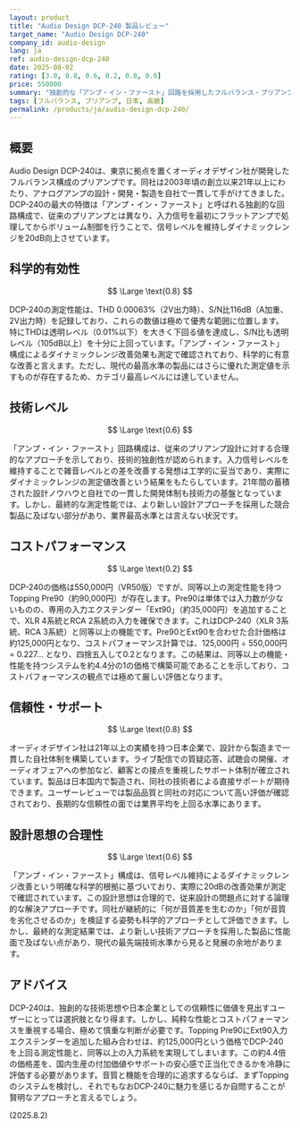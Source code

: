 ```yaml
---
layout: product
title: "Audio Design DCP-240 製品レビュー"
target_name: "Audio Design DCP-240"
company_id: audio-design
lang: ja
ref: audio-design-dcp-240
date: 2025-08-02
rating: [3.0, 0.8, 0.6, 0.2, 0.8, 0.6]
price: 550000
summary: "独創的な「アンプ・イン・ファースト」回路を採用したフルバランス・プリアンプ。優れた測定性能を持つが、機能と性能で同等以上の代替品がはるかに安価に存在するため、コストパフォーマンスに極めて大きな課題を抱える。"
tags: [フルバランス, プリアンプ, 日本, 高級]
permalink: /products/ja/audio-design-dcp-240/
---
```

## 概要

Audio Design DCP-240は、東京に拠点を置くオーディオデザイン社が開発したフルバランス構成のプリアンプです。同社は2003年頃の創立以来21年以上にわたり、アナログアンプの設計・開発・製造を自社で一貫して手がけてきました。DCP-240の最大の特徴は「アンプ・イン・ファースト」と呼ばれる独創的な回路構成で、従来のプリアンプとは異なり、入力信号を最初にフラットアンプで処理してからボリューム制御を行うことで、信号レベルを維持しダイナミックレンジを20dB向上させています。

## 科学的有効性

$$ \Large \text{0.8} $$

DCP-240の測定性能は、THD 0.00063%（2V出力時）、S/N比116dB（A加重、2V出力時）を記録しており、これらの数値は極めて優秀な範囲に位置します。特にTHDは透明レベル（0.01%以下）を大きく下回る値を達成し、S/N比も透明レベル（105dB以上）を十分に上回っています。「アンプ・イン・ファースト」構成によるダイナミックレンジ改善効果も測定で確認されており、科学的に有意な改善と言えます。ただし、現代の最高水準の製品にはさらに優れた測定値を示すものが存在するため、カテゴリ最高レベルには達していません。

## 技術レベル

$$ \Large \text{0.6} $$

「アンプ・イン・ファースト」回路構成は、従来のプリアンプ設計に対する合理的なアプローチを示しており、技術的独創性が認められます。入力信号レベルを維持することで雑音レベルとの差を改善する発想は工学的に妥当であり、実際にダイナミックレンジの測定値改善という結果をもたらしています。21年間の蓄積された設計ノウハウと自社での一貫した開発体制も技術力の基盤となっています。しかし、最終的な測定性能では、より新しい設計アプローチを採用した競合製品に及ばない部分があり、業界最高水準とは言えない状況です。

## コストパフォーマンス

$$ \Large \text{0.2} $$

DCP-240の価格は550,000円（VR50版）ですが、同等以上の測定性能を持つTopping Pre90（約90,000円）が存在します。Pre90は単体では入力数が少ないものの、専用の入力エクステンダー「Ext90」（約35,000円）を追加することで、XLR 4系統とRCA 2系統の入力を確保できます。これはDCP-240（XLR 3系統、RCA 3系統）と同等以上の機能です。Pre90とExt90を合わせた合計価格は約125,000円となり、コストパフォーマンス計算では、125,000円 ÷ 550,000円 = 0.227… となり、四捨五入して0.2となります。この結果は、同等以上の機能・性能を持つシステムを約4.4分の1の価格で構築可能であることを示しており、コストパフォーマンスの観点では極めて厳しい評価となります。

## 信頼性・サポート

$$ \Large \text{0.8} $$

オーディオデザイン社は21年以上の実績を持つ日本企業で、設計から製造まで一貫した自社体制を構築しています。ライブ配信での質疑応答、試聴会の開催、オーディオフェアへの参加など、顧客との接点を重視したサポート体制が確立されています。製品は日本国内で製造され、同社の技術者による直接サポートが期待できます。ユーザーレビューでは製品品質と同社の対応について高い評価が確認されており、長期的な信頼性の面では業界平均を上回る水準にあります。

## 設計思想の合理性

$$ \Large \text{0.6} $$

「アンプ・イン・ファースト」構成は、信号レベル維持によるダイナミックレンジ改善という明確な科学的根拠に基づいており、実際に20dBの改善効果が測定で確認されています。この設計思想は合理的で、従来設計の問題点に対する論理的な解決アプローチです。同社が継続的に「何が音質差を生むのか」「何が音質を劣化させるのか」を検証する姿勢も科学的アプローチとして評価できます。しかし、最終的な測定結果では、より新しい技術アプローチを採用した製品に性能面で及ばない点があり、現代の最先端技術水準から見ると発展の余地があります。

## アドバイス

DCP-240は、独創的な技術思想や日本企業としての信頼性に価値を見出すユーザーにとっては選択肢となり得ます。しかし、純粋な性能とコストパフォーマンスを重視する場合、極めて慎重な判断が必要です。Topping Pre90にExt90入力エクステンダーを追加した組み合わせは、約125,000円という価格でDCP-240を上回る測定性能と、同等以上の入力系統を実現してしまいます。この約4.4倍の価格差を、国内生産の付加価値やサポートの安心感で正当化できるかを冷静に評価する必要があります。音質と機能を合理的に追求するならば、まずToppingのシステムを検討し、それでもなおDCP-240に魅力を感じるか自問することが賢明なアプローチと言えるでしょう。

(2025.8.2)
